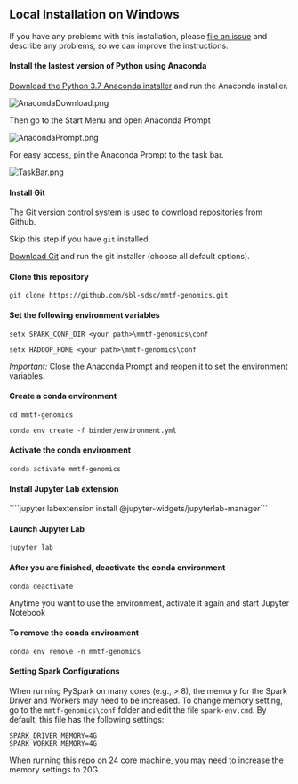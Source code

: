 ## Local Installation on Windows

If you have any problems with this installation, please [file an issue](https://github.com/sbl-sdsc/mmtf-genomics/issues) and describe any problems, so we can improve the instructions.

#### Install the lastest version of Python using Anaconda
[Download the Python 3.7 Anaconda installer](https://www.anaconda.com/download) and run the Anaconda installer.

![AnacondaDownload.png](/docs/AnacondaDownload.png)

Then go to the Start Menu and open Anaconda Prompt

![AnacondaPrompt.png](/docs/AnacondaPrompt.png)

For easy access, pin the Anaconda Prompt to the task bar. 

![TaskBar.png](/docs/TaskBar.png)

#### Install Git

The Git version control system is used to download repositories from Github.

Skip this step if you have `git` installed.

[Download Git](https://github.com/git-for-windows/git/releases/download/v2.16.1.windows.1/Git-2.16.1-64-bit.exe) and run the git installer (choose all default options).

#### Clone this repository

```git clone https://github.com/sbl-sdsc/mmtf-genomics.git```

#### Set the following environment variables

```setx SPARK_CONF_DIR <your path>\mmtf-genomics\conf```

```setx HADOOP_HOME <your path>\mmtf-genomics\conf```

*Important:* Close the Anaconda Prompt and reopen it to set the environment variables.

#### Create a conda environment

```cd mmtf-genomics```

```conda env create -f binder/environment.yml```

#### Activate the conda environment

```conda activate mmtf-genomics```

#### Install Jupyter Lab extension

````jupyter labextension install @jupyter-widgets/jupyterlab-manager```

#### Launch Jupyter Lab

```jupyter lab```

#### After you are finished, deactivate the conda environment

```conda deactivate```

Anytime you want to use the environment, activate it again and start Jupyter Notebook

#### To remove the conda environment

```conda env remove -n mmtf-genomics```

#### Setting Spark Configurations
When running PySpark on many cores (e.g., > 8), the memory for the Spark Driver and Workers may need to be increased. To change memory setting, go to the `mmtf-genomics\conf` folder and edit the file `spark-env.cmd`. By default, this file has the following settings:

```
SPARK_DRIVER_MEMORY=4G
SPARK_WORKER_MEMORY=4G
```

When running this repo on 24 core machine, you may need to increase the memory settings to 20G.
